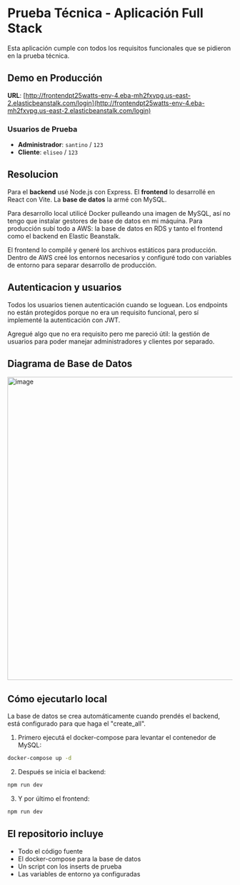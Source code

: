 # Prueba Técnica - Aplicación Full Stack

Esta aplicación cumple con todos los requisitos funcionales que se pidieron en la prueba técnica.

## Demo en Producción

**URL**: [http://frontendpt25watts-env-4.eba-mh2fxvpg.us-east-2.elasticbeanstalk.com/login](http://frontendpt25watts-env-4.eba-mh2fxvpg.us-east-2.elasticbeanstalk.com/login)

### Usuarios de Prueba

- **Administrador**: `santino` / `123`
- **Cliente**: `eliseo` / `123`

## Resolucion

Para el **backend** usé Node.js con Express. El **frontend** lo desarrollé en React con Vite. La **base de datos** la armé con MySQL.

Para desarrollo local utilicé Docker pulleando una imagen de MySQL, así no tengo que instalar gestores de base de datos en mi máquina. Para producción subí todo a AWS: la base de datos en RDS y tanto el frontend como el backend en Elastic Beanstalk.

El frontend lo compilé y generé los archivos estáticos para producción. Dentro de AWS creé los entornos necesarios y configuré todo con variables de entorno para separar desarrollo de producción.

## Autenticacion y usuarios

Todos los usuarios tienen autenticación cuando se loguean. Los endpoints no están protegidos porque no era un requisito funcional, pero sí implementé la autenticación con JWT.

Agregué algo que no era requisito pero me pareció útil: la gestión de usuarios para poder manejar administradores y clientes por separado.

## Diagrama de Base de Datos

<img width="1381" height="679" alt="image" src="https://github.com/user-attachments/assets/81ce9445-80eb-4609-a393-1655efeb5ea5" />


## Cómo ejecutarlo local

La base de datos se crea automáticamente cuando prendés el backend, está configurado para que haga el "create_all".

1. Primero ejecutá el docker-compose para levantar el contenedor de MySQL:
```bash
docker-compose up -d
```

2. Después se inicia el backend:
```bash
npm run dev
```

3. Y por último el frontend:
```bash
npm run dev
```
## El repositorio incluye

- Todo el código fuente
- El docker-compose para la base de datos
- Un script con los inserts de prueba
- Las variables de entorno ya configuradas
